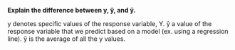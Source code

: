 **Explain the difference between y, ŷ, and ȳ.**

y denotes specific values of the response variable, Y. ŷ a value of the response variable that we predict based on a model (ex. using a regression line). ȳ is the average of all the y values.
